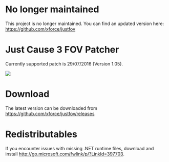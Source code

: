 # No longer maintained
This project is no longer maintained. You can find an updated version here: https://github.com/xforce/justfov

# Just Cause 3 FOV Patcher
Currently supported patch is 29/07/2016 (Version 1.05).

![](https://cloud.githubusercontent.com/assets/2995953/12756496/b80a5328-ca1f-11e5-827c-8d224a24c274.png)

# Download
The latest version can be downloaded from https://github.com/xforce/justfov/releases

# Redistributables
If you encounter issues with missing .NET runtime files, download and install http://go.microsoft.com/fwlink/p/?LinkId=397703.
